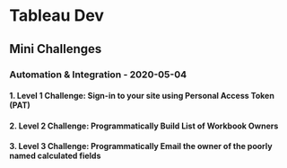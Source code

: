 # Tableau Dev

## Mini Challenges 

### Automation & Integration - 2020-05-04

#### 1. Level 1 Challenge: Sign-in to your site using Personal Access Token (PAT)
#### 2. Level 2 Challenge: Programmatically Build List of Workbook Owners
#### 3. Level 3 Challenge: Programmatically Email the owner of the poorly named calculated fields

